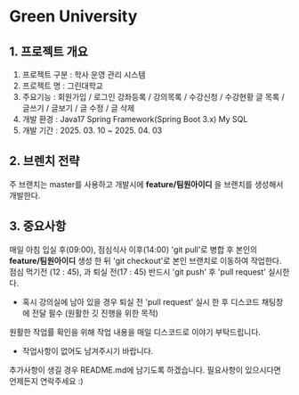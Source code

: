 # Green University

## 1. 프로젝트 개요
1. 프로젝트 구분 : 학사 운영 관리 시스템
2. 프로젝트 명 : 그린대학교
3. 주요기능 : 회원가입 / 로그인
            강좌등록 / 강의목록 / 수강신청 / 수강현황
            글 목록 / 글쓰기 / 글보기 / 글 수정 / 글 삭제
4. 개발 환경 : Java17
              Spring Framework(Spring Boot 3.x)
              My SQL
5. 개발 기간 : 2025. 03. 10 ~ 2025. 04. 03


## 2. 브렌치 전략
주 브랜치는 master를 사용하고 개발시에 **feature/팀원아이디** 을 브랜치를 생성해서 개발한다.


## 3. 중요사항
매일 아침 입실 후(09:00), 점심식사 이후(14:00) 'git pull'로 병합 후 
본인의 **feature/팀원아이디** 생성 한 뒤 'git checkout'로 본인 브랜치로 이동하여 작업한다.
점심 먹기전 (12 : 45), 과 퇴실 전(17 : 45) 반드시 'git push' 후 'pull request' 실시한다.

- 혹시 강의실에 남아 있을 경우 퇴실 전 'pull request' 실시 한 후 디스코드 채팅창에 전달 필수 (원활한 깃 진행을 위한 목적)

원활한 작업률 확인을 위해 작업 내용을 매일 디스코드로 이야기 부탁드립니다.
- 작업사항이 없어도 남겨주시기 바랍니다.

추가사항이 생길 경우 README.md에 남기도록 하겠습니다.
필요사항이 있으시다면 언제든지 연락주세요 :)
